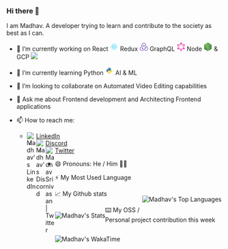 ### Hi there 👋

I am Madhav. A developer trying to learn and contribute to the society as best as I can.

- 🔭 I’m currently working on React 
<code><img height="20" src="https://raw.githubusercontent.com/github/explore/80688e429a7d4ef2fca1e82350fe8e3517d3494d/topics/react/react.png"></code> Redux <code><img height="20" src="https://raw.githubusercontent.com/github/explore/80688e429a7d4ef2fca1e82350fe8e3517d3494d/topics/redux/redux.png"></code> GraphQL <code><img height="20" src="https://raw.githubusercontent.com/github/explore/5c058a388828bb5fde0bcafd4bc867b5bb3f26f3/topics/graphql/graphql.png"></code>
Node <code><img height="20" src="https://raw.githubusercontent.com/github/explore/80688e429a7d4ef2fca1e82350fe8e3517d3494d/topics/nodejs/nodejs.png"></code> & GCP <code><img height="20" src="https://avatars.githubusercontent.com/u/2810941?s=200&v=4"></code> 
- 🌱 I’m currently learning Python <code><img height="20" src="https://raw.githubusercontent.com/github/explore/80688e429a7d4ef2fca1e82350fe8e3517d3494d/topics/python/python.png"></code> AI & ML
- 👯 I’m looking to collaborate on Automated Video Editing capabilities
- 💬 Ask me about Frontend development and Architecting Frontend applications
- 📫 How to reach me:
  - <a href="https://www.linkedin.com/in/sbmadhav/"> LinkedIn <img align="left" alt="Madhav's LinkedIn" width="22px" src="https://raw.githubusercontent.com/peterthehan/peterthehan/master/assets/linkedin.svg" /></a>
  - <a href="https://discord.gg/C4zu6xq7"> Discord <img align="left" alt="Madhav's Discord" width="22px" src="https://raw.githubusercontent.com/peterthehan/peterthehan/master/assets/discord.svg" /></a>
  - <a href="https://www.twitter.com/sbmadhav"> Twitter <img align="left" alt="Madhav Srinivasan | Twitter" width="22px" src="https://raw.githubusercontent.com/peterthehan/peterthehan/master/assets/twitter.svg" /></a>

- 😄 Pronouns: He / Him 👨‍💼

⚡ My Most Used Language
 <p  align="left" style="float:right" float="right">  <img src="https://github-readme-stats.vercel.app/api/top-langs/?username=sbmadhav&layout=compact&show_icons=true&theme=gotham" alt="Madhav's Top Languages">

📈 My Github stats

<p align="left" style="float:left" float="left"> <img src="https://github-readme-stats.vercel.app/api?username=sbmadhav&show_icons=true&theme=gotham" alt="Madhav's Stats" />
  
⌨️ My OSS / Personal project contribution this week
  <p align="left" style="float:left" float="left"> <img src="https://github-readme-stats.vercel.app/api/wakatime?username=sbmadhav&show_icons=true&theme=gotham" alt="Madhav's WakaTime" />
